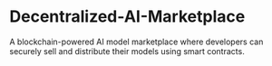 # Decentralized-AI-Marketplace
A blockchain-powered AI model marketplace where developers can securely sell and distribute their models using smart contracts. 

